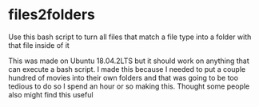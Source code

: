 # files2folders
Use this bash script to turn all files that match a file type into a folder with that file inside of it

This was made on Ubuntu 18.04.2LTS but it should work on anything that can execute a bash script. I made this because I needed to put a couple hundred of movies into their own folders and that was going to be too tedious to do so I spend an hour or so making this. Thought some people also might find this useful

